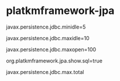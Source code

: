 # platkmframework-jpa

javax.persistence.jdbc.minidle=5 

javax.persistence.jdbc.maxidle=10 

javax.persistence.jdbc.maxopen=100

org.platkmframework.jpa.show.sql=true

javax.persistence.jdbc.max.total
